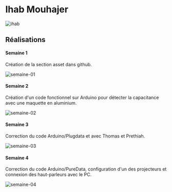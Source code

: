 # Ihab Mouhajer

![ihab](https://github.com/user-attachments/assets/de369a2f-4571-4dd2-89d8-94ea923ebf3e)

 ## Réalisations

#### Semaine 1

Création de la section asset dans github.

![semaine-01](https://github.com/user-attachments/assets/864cf537-79d0-4e54-a1cf-b92431ee3b47)

#### Semaine 2

Création d'un code fonctionnel sur Arduino pour détecter la capacitance avec une maquette en aluminium.

![semaine-02](https://github.com/user-attachments/assets/95ca8ad6-a264-48b0-9f37-a7e60b750c52)

#### Semaine 3

Correction du code Arduino/Plugdata et avec Thomas et Prethiah.

![semaine-03](https://github.com/user-attachments/assets/68b9bbaf-dd6e-472d-89ac-8d654de2790a)

#### Semaine 4

Correction du code Arduino/PureData, configuration d'un des projecteurs et connexion des haut-parleurs avec le PC.

![semaine-04](https://github.com/user-attachments/assets/a8a437f2-7ffc-4a23-bb6e-2b543997f121)
